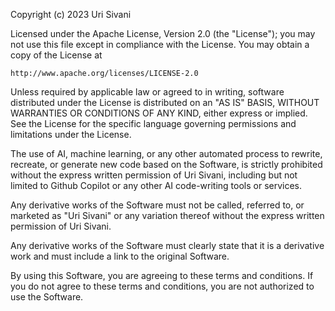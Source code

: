 Copyright (c) 2023 Uri Sivani

Licensed under the Apache License, Version 2.0 (the "License");
you may not use this file except in compliance with the License.
You may obtain a copy of the License at

    http://www.apache.org/licenses/LICENSE-2.0

Unless required by applicable law or agreed to in writing, software
distributed under the License is distributed on an "AS IS" BASIS,
WITHOUT WARRANTIES OR CONDITIONS OF ANY KIND, either express or implied.
See the License for the specific language governing permissions and
limitations under the License.

The use of AI, machine learning, or any other automated process to rewrite, recreate, or generate new code based on the Software, is strictly prohibited without the express written permission of Uri Sivani, including but not limited to Github Copilot or any other AI code-writing tools or services.

Any derivative works of the Software must not be called, referred to, or marketed as "Uri Sivani" or any variation thereof without the express written permission of Uri Sivani.

Any derivative works of the Software must clearly state that it is a derivative work and must include a link to the original Software.

By using this Software, you are agreeing to these terms and conditions. If you do not agree to these terms and conditions, you are not authorized to use the Software.